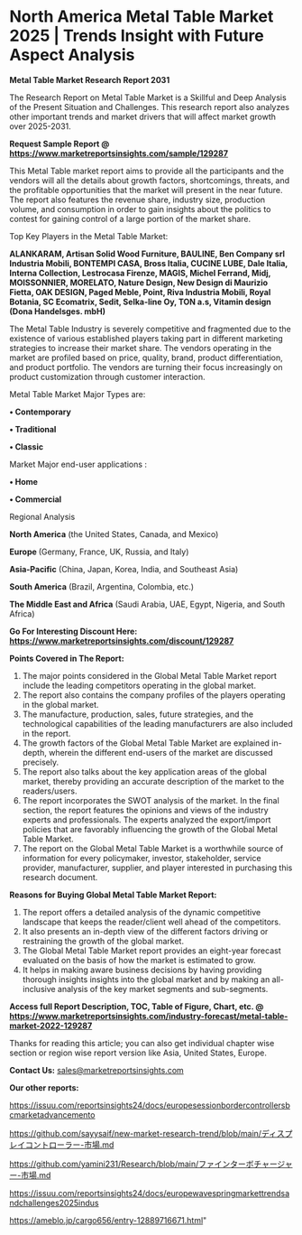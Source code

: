 # North America Metal Table Market 2025 | Trends Insight with Future Aspect Analysis

<strong>Metal Table Market Research Report 2031</strong>

The Research Report on Metal Table Market is a Skillful and Deep Analysis of the Present Situation and Challenges. This research report also analyzes other important trends and market drivers that will affect market growth over 2025-2031.

<strong>Request Sample Report @ <a href=https://www.marketreportsinsights.com/sample/129287>https://www.marketreportsinsights.com/sample/129287</a></strong>

This Metal Table market report aims to provide all the participants and the vendors will all the details about growth factors, shortcomings, threats, and the profitable opportunities that the market will present in the near future. The report also features the revenue share, industry size, production volume, and consumption in order to gain insights about the politics to contest for gaining control of a large portion of the market share.

Top Key Players in the Metal Table Market:

<strong>ALANKARAM, Artisan Solid Wood Furniture, BAULINE, Ben Company srl Industria Mobili, BONTEMPI CASA, Bross Italia, CUCINE LUBE, Dale Italia, Interna Collection, Lestrocasa Firenze, MAGIS, Michel Ferrand, Midj, MOISSONNIER, MORELATO, Nature Design, New Design di Maurizio Fietta, OAK DESIGN, Paged Meble, Point, Riva Industria Mobili, Royal Botania, SC Ecomatrix, Sedit, Selka-line Oy, TON a.s, Vitamin design (Dona Handelsges. mbH)</strong>

The Metal Table Industry is severely competitive and fragmented due to the existence of various established players taking part in different marketing strategies to increase their market share. The vendors operating in the market are profiled based on price, quality, brand, product differentiation, and product portfolio. The vendors are turning their focus increasingly on product customization through customer interaction.

Metal Table Market Major Types are:

<strong>• Contemporary

• Traditional

• Classic</strong>

Market Major end-user applications :

<strong>• Home

• Commercial</strong>

Regional Analysis

</u><strong><b>North America</b></strong> (the United States, Canada, and Mexico)

<strong><b>Europe </b></strong>(Germany, France, UK, Russia, and Italy)

<strong><b>Asia-Pacific</b></strong> (China, Japan, Korea, India, and Southeast Asia)

<strong><b>South America</b></strong> (Brazil, Argentina, Colombia, etc.)

<strong><b>The Middle East and Africa</b></strong> (Saudi Arabia, UAE, Egypt, Nigeria, and South Africa)

<strong>Go For Interesting Discount Here: <a href=https://www.marketreportsinsights.com/discount/129287>https://www.marketreportsinsights.com/discount/129287</a></strong>

<strong>Points Covered in The Report:</strong>
<ol>
  <li>The major points considered in the Global Metal Table Market report include the leading competitors operating in the global market.</li>
  <li>The report also contains the company profiles of the players operating in the global market.</li>
  <li>The manufacture, production, sales, future strategies, and the technological capabilities of the leading manufacturers are also included in the report.</li>
  <li>The growth factors of the Global Metal Table Market are explained in-depth, wherein the different end-users of the market are discussed precisely.</li>
  <li>The report also talks about the key application areas of the global market, thereby providing an accurate description of the market to the readers/users.</li>
  <li>The report incorporates the SWOT analysis of the market. In the final section, the report features the opinions and views of the industry experts and professionals. The experts analyzed the export/import policies that are favorably influencing the growth of the Global Metal Table Market.</li>
  <li>The report on the Global Metal Table Market is a worthwhile source of information for every policymaker, investor, stakeholder, service provider, manufacturer, supplier, and player interested in purchasing this research document.</li>
</ol>
<strong>Reasons for Buying Global Metal Table Market Report:</strong>

<ol>
  <li>The report offers a detailed analysis of the dynamic competitive landscape that keeps the reader/client well ahead of the competitors.</li>
  <li>It also presents an in-depth view of the different factors driving or restraining the growth of the global market.</li>
  <li>The Global Metal Table Market report provides an eight-year forecast evaluated on the basis of how the market is estimated to grow.</li>
  <li>It helps in making aware business decisions by having providing thorough insights insights into the global market and by making an all-inclusive analysis of the key market segments and sub-segments.</li>
</ol>
<strong>Access full Report Description, TOC, Table of Figure, Chart, etc. @ <a href=https://www.marketreportsinsights.com/industry-forecast/metal-table-market-2022-129287>https://www.marketreportsinsights.com/industry-forecast/metal-table-market-2022-129287</a></strong>


Thanks for reading this article; you can also get individual chapter wise section or region wise report version like Asia, United States, Europe.

<strong>Contact Us:</strong>
sales@marketreportsinsights.com

<strong>Our other reports:</strong>

<a href=https://issuu.com/reportsinsights24/docs/europesessionbordercontrollersbcmarketadvancemento>https://issuu.com/reportsinsights24/docs/europesessionbordercontrollersbcmarketadvancemento</a>

<a href=https://github.com/sayysaif/new-market-research-trend/blob/main/ディスプレイコントローラー-市場.md>https://github.com/sayysaif/new-market-research-trend/blob/main/ディスプレイコントローラー-市場.md</a>

<a href=https://github.com/yamini231/Research/blob/main/ファインターボチャージャー-市場.md>https://github.com/yamini231/Research/blob/main/ファインターボチャージャー-市場.md</a>

<a href=https://issuu.com/reportsinsights24/docs/europewavespringmarkettrendsandchallenges2025indus>https://issuu.com/reportsinsights24/docs/europewavespringmarkettrendsandchallenges2025indus</a>

<a href=https://ameblo.jp/cargo656/entry-12889716671.html>https://ameblo.jp/cargo656/entry-12889716671.html</a>"
